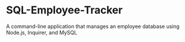 # SQL-Employee-Tracker
A command-line application that manages an employee database using Node.js, Inquirer, and MySQL
